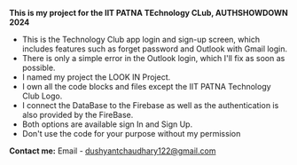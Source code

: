**This is my project for the IIT PATNA TEchnology CLub, AUTHSHOWDOWN 2024**
- This is the Technology Club app login and sign-up screen, which includes features such as forget password and Outlook with Gmail login.
- There is only a simple error in the Outlook login, which I'll fix as soon as possible.
- I named my project the LOOK IN Project.
- I own all the code blocks and files except the IIT PATNA Technology Club Logo.
- I connect the DataBase to the Firebase as well as the authentication is also provided by the FireBase.
- Both options are available sign In and Sign Up.
- Don't use the code for your purpose without my permission

**Contact me:**
Email - dushyantchaudhary122@gmail.com

